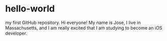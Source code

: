 # hello-world
my first GitHub repository.
Hi everyone! My name is Jose, I live in Massachusetts, and I am really excited that I am studying to become an iOS developer.
